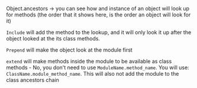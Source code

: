 

Object.ancestors -> you can see how and instance of an object will look up for methods (the order that it shows here, is the order an object will look for it)


`Include` will add the method to the lookup, and it will only look it up after the object looked at the its class methods.

`Prepend` will make the object look at the module first

`extend` will make methods inside the module to be available as class methods - No, you don't need to use `ModuleName.method_name`. You will use: `ClassName.module_method_name`. This will also not add the module to the class ancestors chain